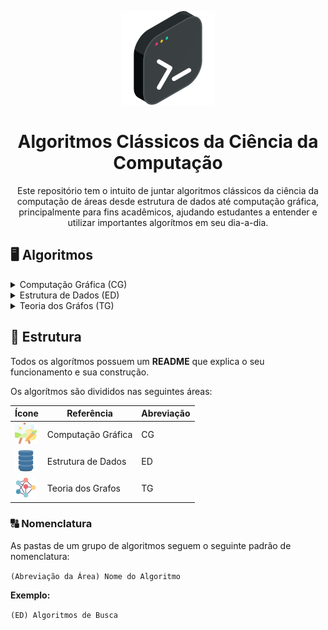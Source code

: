 <p align="center">
    <img src="./README%20Files/coding.png" width="150">
</p>

<h1 align="center">
    Algoritmos Clássicos da Ciência da Computação
</h1>

<p align="center">
    Este repositório tem o intuito de juntar algoritmos clássicos da ciência da computação de áreas desde estrutura de dados até computação gráfica, principalmente para fins acadêmicos, ajudando estudantes a entender e utilizar importantes algorítmos em seu dia-a-dia.
</p>

## 🖥️ Algoritmos

<details>
    <summary>Computação Gráfica (CG)</summary>
</details>

<details>
    <summary>Estrutura de Dados (ED)</summary>
    <ul>
        <li><a href="./(ED) Algoritmos de Ordenação/SelectionSort.c">🔁 Selection Sort</a></li>
        <li><a href="">🚩 Quick Sort</a></li>
        <li><a href="">🦠 Merge Sort</a></li>
    </ul>
</details>

<details>
<summary>Teoria dos Gráfos (TG)</summary>
</details>

## 🧱 Estrutura
Todos os algorítmos possuem um **README** que explica o seu funcionamento e sua construção.

Os algorítmos são divididos nas seguintes áreas:

| Ícone                                                          | Referência         | Abreviação |
| -------------------------------------------------------------- | ------------------ | ---------- |
| <img src="./README%20Files/computacao-grafica.png" width="35"> | Computação Gráfica | CG         |
| <img src="./README%20Files/estrutura-de-dados.png" width="35"> | Estrutura de Dados | ED         |
| <img src="./README%20Files/teoria-dos-grafos.png" width="35">  | Teoria dos Grafos  | TG         |

### 🔠 Nomenclatura

As pastas de um grupo de algoritmos seguem o seguinte padrão de nomenclatura:

`(Abreviação da Área) Nome do Algoritmo`

**Exemplo:**

`(ED) Algoritmos de Busca`